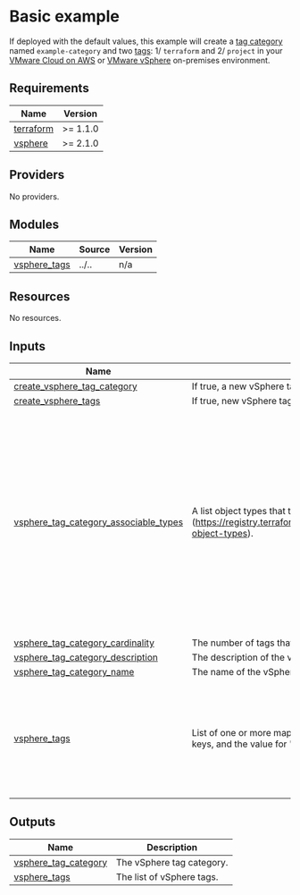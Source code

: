 <!-- BEGIN_TF_DOCS -->
# Basic example

If deployed with the default values, this example will create a [tag category][category] named `example-category` and two [tags][tags]: 1/ `terraform` and 2/ `project` in your [VMware Cloud on AWS][vmconaws] or [VMware vSphere][vsphere] on-premises environment.

[category]: https://docs.vmware.com/en/VMware-vSphere/7.0/com.vmware.vsphere.vcenterhost.doc/GUID-BA3D1794-28F2-43F3-BCE9-3964CB207FB6.html
[tags]: https://docs.vmware.com/en/VMware-vSphere/7.0/com.vmware.vsphere.vcenterhost.doc/GUID-2FF21224-B6BC-499B-AD8B-D2C4309AD9DC.html
[vsphere]: https://docs.vmware.com/en/VMware-vSphere/index.html
[vmconaws]: https://aws.amazon.com/vmware/

## Requirements

| Name | Version |
|------|---------|
| <a name="requirement_terraform"></a> [terraform](#requirement\_terraform) | >= 1.1.0 |
| <a name="requirement_vsphere"></a> [vsphere](#requirement\_vsphere) | >= 2.1.0 |

## Providers

No providers.

## Modules

| Name | Source | Version |
|------|--------|---------|
| <a name="module_vsphere_tags"></a> [vsphere\_tags](#module\_vsphere\_tags) | ../.. | n/a |

## Resources

No resources.

## Inputs

| Name | Description | Type | Default | Required |
|------|-------------|------|---------|:--------:|
| <a name="input_create_vsphere_tag_category"></a> [create\_vsphere\_tag\_category](#input\_create\_vsphere\_tag\_category) | If true, a new vSphere tag category will be created. | `bool` | `true` | no |
| <a name="input_create_vsphere_tags"></a> [create\_vsphere\_tags](#input\_create\_vsphere\_tags) | If true, new vSphere tags will be created for each entry. | `bool` | `true` | no |
| <a name="input_vsphere_tag_category_associable_types"></a> [vsphere\_tag\_category\_associable\_types](#input\_vsphere\_tag\_category\_associable\_types) | A list object types that this category to which this category can be assigned (https://registry.terraform.io/providers/hashicorp/vsphere/latest/docs/resources/tag_category#associable-object-types). | `list(string)` | <pre>[<br>  "Folder",<br>  "ClusterComputeResource",<br>  "Datacenter",<br>  "Datastore",<br>  "StoragePod",<br>  "DistributedVirtualPortgroup",<br>  "DistributedVirtualSwitch",<br>  "VmwareDistributedVirtualSwitch",<br>  "HostSystem",<br>  "com.vmware.content.Library",<br>  "com.vmware.content.library.Item",<br>  "HostNetwork",<br>  "Network",<br>  "OpaqueNetwork",<br>  "ResourcePool",<br>  "VirtualApp",<br>  "VirtualMachine"<br>]</pre> | no |
| <a name="input_vsphere_tag_category_cardinality"></a> [vsphere\_tag\_category\_cardinality](#input\_vsphere\_tag\_category\_cardinality) | The number of tags that can be assigned from this category to a single object at once. | `string` | `"MULTIPLE"` | no |
| <a name="input_vsphere_tag_category_description"></a> [vsphere\_tag\_category\_description](#input\_vsphere\_tag\_category\_description) | The description of the vSphere tag category. | `string` | `null` | no |
| <a name="input_vsphere_tag_category_name"></a> [vsphere\_tag\_category\_name](#input\_vsphere\_tag\_category\_name) | The name of the vSphere tag category. | `string` | `"example-category"` | no |
| <a name="input_vsphere_tags"></a> [vsphere\_tags](#input\_vsphere\_tags) | List of one or more maps of strings defining vSphere tags. Each map must only have 'name' & 'description' keys, and the value for 'name' cannot be empty. | `list(map(string))` | <pre>[<br>  {<br>    "description": "Managed by Terraform",<br>    "name": "terraform"<br>  },<br>  {<br>    "description": "terraform-vsphere-tags",<br>    "name": "project"<br>  }<br>]</pre> | no |

## Outputs

| Name | Description |
|------|-------------|
| <a name="output_vsphere_tag_category"></a> [vsphere\_tag\_category](#output\_vsphere\_tag\_category) | The vSphere tag category. |
| <a name="output_vsphere_tags"></a> [vsphere\_tags](#output\_vsphere\_tags) | The list of vSphere tags. |
<!-- END_TF_DOCS -->
